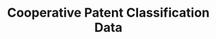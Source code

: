 ---
bigquery: https://console.cloud.google.com/bigquery?p=patents-public-data&d=cpc&page=dataset
citation: '“Cooperative Patent Classification” by the EPO and USPTO, for public use. '
contributors: EPO, USPTO
cost: None
description: Cooperative Patent Classification Data contains the scheme and definitions
  of the Cooperative Patent Classification system for classifying patent documents.
  The CPC is the result of a partnership between the EPO and the USPTO in their joint
  effort to develop a common, internationally compatible classification system for
  technical documents, in particular patent publications, which will be used by both
  offices in the patent granting process
documentation: https://www.cooperativepatentclassification.org/cpcSchemeAndDefinitions
last_edit: Mon, 04 Apr 2022 19:07:06 GMT
location: https://www.cooperativepatentclassification.org/index
maintained_by: USPTO, EPO
schema_fields: '[''applicationReferences'', ''childGroups'', ''glossary'', ''informative_references'',
  ''breakdownCode'', ''parents'', ''additional_only'', ''child_groups'', ''symbol'',
  ''breakdown_code'', ''date_revised'', ''children'', ''limitingReferences'', ''sizeCache'',
  ''title_part'', ''ipcConcordant'', ''definition'', ''ipc_concordant'', ''notAllocatable'',
  ''limiting_references'', ''residualReferences'', ''application_references'', ''level'',
  ''title_full'', ''synonyms'', ''dateRevised'', ''status'', ''informativeReferences'',
  ''titlePart'', ''residual_references'', ''titleFull'', ''not_allocatable'']'
shortname: cooperative_patent_classification
tags:
- patents
- science
title: Cooperative Patent Classification Data
uuid: 984374a7-16e9-4b35-9445-458daceb01bf
---
